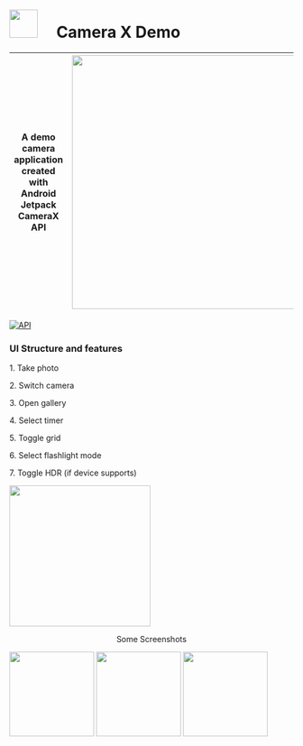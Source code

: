# <img src="https://github.com/robertlevonyan/CameraXDemo/blob/master/CameraXDemo/app/src/main/ic_launcher-web.png"  width="50" height="50" /> &nbsp;&nbsp;&nbsp; Camera X Demo

|A demo camera application created with Android Jetpack CameraX API|<img src="https://github.com/robertlevonyan/CameraXDemo/blob/master/media/camerax.png"  width="450" />|
|----------------------------------------------------------------------------------------------|-----------|

[![API](https://img.shields.io/badge/API-14%2B-yellow.svg?style=flat-square)](https://android-arsenal.com/api?level=21)

### UI Structure and features 

  <tbody>
    <tr> 
      <td colspan="2">
        <p align="start">1. Take photo </p><p align="start"> 2. Switch camera </p><p align="start"> 3. Open gallery </p><p align="start"> 4. Select timer </p><p align="start"> 5. Toggle grid </p><p align="start"> 6. Select flashlight mode </p><p align="start"> 7. Toggle HDR (if device supports)</p>
      </td>
      <td>
        <img src="https://github.com/robertlevonyan/CameraXDemo/blob/master/media/c1.jpg" width="250" />
      </td>
    </tr>
    <tr> 
      <td colspan="3">
        <p align="center">Some Screenshots</p>
      </td>
    </tr>
    <tr>
      <td><img src="https://github.com/robertlevonyan/CameraXDemo/blob/master/media/c2.jpg" width="150" /></td>
      <td><img src="https://github.com/robertlevonyan/CameraXDemo/blob/master/media/c3.jpg" width="150" /></td>
      <td><img src="https://github.com/robertlevonyan/CameraXDemo/blob/master/media/c4.jpg" width="150" /></td>
    </tr>
  </tbody>
</table>

